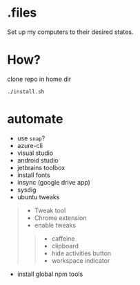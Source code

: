 # .files
Set up my computers to their desired states.

# How?

clone repo in home dir

```./install.sh```


# automate

- use ```snap```?
- azure-cli
- visual studio
- android studio
- jetbrains toolbox
- install fonts
- insync (google drive app)
- sysdig
- ubuntu tweaks
> - Tweak tool
> - Chrome extension
> - enable tweaks
>> - caffeine
>> - clipboard
>> - hide activities button
>> - workspace indicator
- install global npm tools

